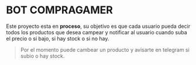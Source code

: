 # **BOT COMPRAGAMER**
Este proyecto esta en **proceso**, su objetivo es que cada usuario pueda decir todos los productos que desea campear y notificar al usuario cuando suba el precio o si bajo, si hay stock o si no hay.

> Por el momento puede cambear un producto y avisarte en telegram si subio o hay stock.
